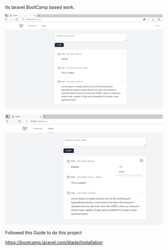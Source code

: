 Its laravel BootCamp based work. 


![Dashboad ](https://raw.githubusercontent.com/helloasir/chirper/main/public/img/chirp_screenshot.png)

![Edit option ](https://raw.githubusercontent.com/helloasir/chirper/main/public/img/chirp_edit.png)


Followed this Guide to do this project

https://bootcamp.laravel.com/blade/installation
